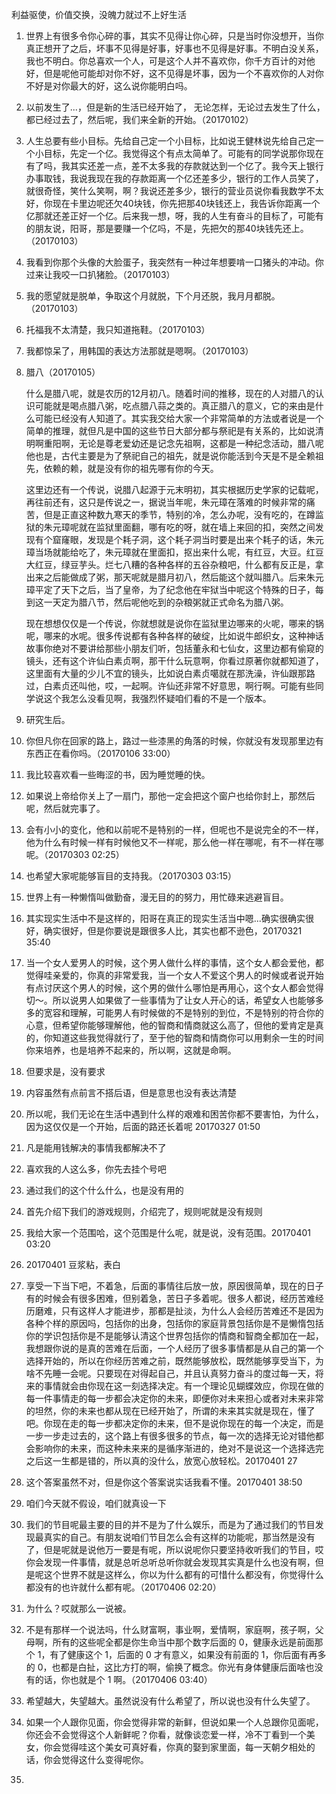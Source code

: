 利益驱使，价值交换，没魄力就过不上好生活

1. 世界上有很多令你心碎的事，其实不见得让你心碎，只是当时你没想开，当你真正想开了之后，坏事不见得是好事，好事也不见得是好事。不明白没关系，我也不明白。你总喜欢一个人，可是这个人并不喜欢你，你千方百计的对他好，但是呢他可能却对你不好，这不见得是坏事，因为一个不喜欢你的人对你不好是对你最大的好，这么说你能明白吗。

2. 以前发生了...，但是新的生活已经开始了， 无论怎样，无论过去发生了什么，都已经过去了，然后呢，我们来全新的开始。（20170102）

3. 人生总要有些小目标。先给自己定一个小目标，比如说王健林说先给自己定一个小目标，先定一个亿。我觉得这个有点太简单了。可能有的同学说那你现在有了吗，我其实还差一点，差不太多我的存款就达到一个亿了。我今天上银行办事取钱，我说我现在我的存款距离一个亿还差多少，银行的工作人员笑了，就很奇怪，笑什么笑啊，啊？我说还差多少，银行的营业员说你看我数学不太好，你现在卡里边呢还欠40块钱，你先把那40块钱还上，我告诉你距离一个亿那就还差正好一个亿。后来我一想，呀，我的人生有奋斗的目标了，可能有的朋友说，阳哥，那是要赚一个亿吗，不是，先把欠的那40块钱先还上。（20170103）

4. 我看到你那个头像的大脸蛋子，我突然有一种过年想要啃一口猪头的冲动。你过来让我咬一口扒猪脸。（20170103）

5. 我的愿望就是脱单，争取这个月就脱，下个月还脱，我月月都脱。（20170103）

6. 托福我不太清楚，我只知道拖鞋。（20170103）

7. 我都惊呆了，用韩国的表达方法那就是嗯啊。（20170103）

8. 腊八（20170105）

   什么是腊八呢，就是农历的12月初八。随着时间的推移，现在的人对腊八的认识可能就是喝点腊八粥，吃点腊八蒜之类的。真正腊八的意义，它的来由是什么可能已经没有人知道了。其实我交给大家一个非常简单的方法或者说是一个简单的推理，就但凡是中国的这些节日大部分都与祭祀是有关系的，比如说清明啊重阳啊，无论是尊老爱幼还是记念先祖啊，这都是一种纪念活动，腊八呢他也是，古代主要是为了祭祀自己的祖先，就是说你能活到今天是不是全赖祖先，依赖的赖，就是没有你的祖先哪有你的今天。

   这里边还有一个传说，说腊八起源于元末明初，其实根据历史学家的记载呢，再往前还有，这只是传说之一，据说当年呢，朱元璋在落难的时候非常的痛苦，但是正直这种数九寒天的季节，特别的冷，怎么办呢，没有吃的，在蹲监狱的朱元璋呢就在监狱里面翻，哪有吃的呀，就在墙上来回的扣，突然之间发现有个窟窿眼，发现是个耗子洞，这个耗子洞当时要是出来个耗子的话，朱元璋当场就能给吃了，朱元璋就在里面扣，抠出来什么呢，有红豆，大豆。红豆大红豆，绿豆芋头。烂七八糟的各种各样的五谷杂粮吧，什么都有反正是，拿出来之后能做成了粥，那天呢就是腊月初八，然后能这个就叫腊八。后来朱元璋平定了天下之后，当了皇帝，为了纪念他在牢狱当中呢这个特殊的日子，每到这一天定为腊八节，然后呢他吃到的杂粮粥就正式命名为腊八粥。

   现在想想仅仅是一个传说，你就想就是说你在监狱里边哪来的火呢，哪来的锅呢，哪来的水呢。很多传说都有各种各样的破绽，比如说牛郎织女，这种神话故事你绝对不要讲给那些小朋友们听，包括董永和七仙女，这里边都有偷窥的镜头，还有这个许仙白素贞啊，那干什么玩意啊，你看过原著你就都知道了，这里面有大量的少儿不宜的镜头，比如说白素贞噶就在那洗澡，许仙跟那路过，白素贞还叫他，哎，一起啊。许仙还非常不好意思，啊行啊。可能有些同学说这个我怎么没看见啊，我强烈怀疑咱们看的不是一个版本。

9. 研究生后。

10. 你但凡你在回家的路上，路过一些漆黑的角落的时候，你就没有发现那里边有东西正在看你吗。（20170106 33:00）

11. 我比较喜欢看一些晦涩的书，因为睡觉睡的快。

12. 如果说上帝给你关上了一扇门，那他一定会把这个窗户也给你封上，那然后呢，然后就完事了。

13. 会有小小的变化，他和以前呢不是特别的一样，但呢也不是说完全的不一样，他为什么有时候一样有时候他又不一样呢，那么他一样在哪呢，有不一样在哪呢。（20170303 02:25）

14. 也希望大家呢能够盲目的支持我。（20170303 03:15）

15. 世界上有一种懒惰叫做勤奋，漫无目的的努力，用忙碌来逃避盲目。

16. 其实现实生活中不是这样的，阳哥在真正的现实生活当中嗯...确实很确实很好，确实很好，但是你要说是跟很多人比，其实也都不逊色，20170321 35:40

17. 当一个女人爱男人的时候，这个男人做什么样的事情，这个女人都会爱他，都觉得哇亲爱的，你真的非常爱我，当一个女人不爱这个男人的时候或者说开始有点讨厌这个男人的时候，这个男的做什么哪怕是再用心，这个女人都会觉得切～。所以说男人如果做了一些事情为了让女人开心的话，希望女人也能够多多的宽容和理解，可能男人有时候做的不是特别的到位，不是特别的符合你的心意，但希望你能够理解他，他的智商和情商就这么高了，但他的爱肯定是真的，你知道这些我觉得就行了，至于他的智商和情商你可以用剩余一生的时间你来培养，也是培养不起来的，所以啊，这就是命啊。

18. 但要求是，没有要求

19. 内容虽然有点前言不搭后语，但是意思也没有表达清楚

20. 所以呢，我们无论在生活中遇到什么样的艰难和困苦你都不要害怕，为什么，因为这仅仅是一个开始，后面的路还长着呢 20170327 01:50

21. 凡是能用钱解决的事情我都解决不了

22. 喜欢我的人这么多，你先去挂个号吧

23. 通过我们的这个什么什么，也是没有用的

24. 首先介绍下我们的游戏规则，介绍完了，规则呢就是没有规则

25. 我给大家一个范围哈，这个范围是什么呢，就是说，没有范围。20170401 03:20

26. 20170401 豆浆粘，表白

27. 享受一下当下吧，不着急，后面的事情往后放一放，原因很简单，现在的日子有的时候会有很多困难，但别着急，苦日子多着呢。很多人都说，经历苦难经历磨难，只有这样人才能进步，那都是扯淡，为什么人会经历苦难还不是因为各种个样的原因吗，包括你的出身，包括你的家庭背景包括你是不是懒惰包括你的学识包括你是不是能够认清这个世界包括你的情商和智商全都加在一起，我想跟你说的是真的苦难在后面，一个人经历了很多事情都是从自己的第一个选择开始的，所以在你经历苦难之前，既然能够放松，既然能够享受当下，为啥不先睡一会呢。只要现在对得起自己，并且认真努力奋斗的度过每一天，将来的事情就会由你现在这一刻选择决定。有一个理论见蝴蝶效应，你现在做的每一件事情走的每一步都会决定你的未来，即便你对未来担心或者对未来非常的坦然，你的未来也都从现在已经开始了，所谓的未来其实就是现在，懂了吧。你现在走的每一步都决定你的未来，但不是说你现在的每一个决定，而是一步一步走过去的，这个路上有很多很多的节点，每一次的选择无论对错他都会影响你的未来，而这种未来来的是循序渐进的，绝对不是说这一个选择选完之后这一生都是错的，所以真的没什么，放宽心放轻松。20170401 27

28. 这个答案虽然不对，但是你这个答案说实话我看不懂。20170401 38:50

29. 咱们今天就不假设，咱们就真设一下

30. 我们的节目呢最主要的目的并不是为了什么娱乐，而是为了通过我们的节目发现最真实的自己。有朋友说咱们节目怎么会有这样的功能呢，那当然是没有了，但是呢就是说他万一要是有呢，所以说呢你只要坚持收听我们的节目，哎你会发现一件事情，就是总听总听总听你就会发现其实真是什么也没有啊，但是呢这个世界不就是这样么，你以为什么都有的可惜什么都没有，你觉得什么都没有的也许就什么都有呢。（20170406 02:20）

31. 为什么？哎就那么一说被。

32. 不是有那样一个说法吗，什么财富啊，事业啊，爱情啊，家庭啊，孩子啊，父母啊，所有的这些呢全都是你生命当中那个数字后面的 0，健康永远是前面那个 1，有了健康这个 1，后面的 0 才有意义，如果没有前面的 1，你后面有再多的 0，也都是白扯，这比方打的啊，偷换了概念。你光有身体健康后面啥也没有的话，你也就是个 1 啊。（20170406 03:40）

33. 希望越大，失望越大。虽然说没有什么希望了，所以说也没有什么失望了。

34. 如果一个人跟你见面，你会觉得非常的新鲜，但说如果一个人总跟你见面呢，你还会不会觉得这个人新鲜呢？你看，就像谈恋爱一样，冷不丁看到一个美女，你会觉得哇这个美女可真好看，你真的娶到家里面，每一天朝夕相处的话，你会觉得这什么变得呢你。

35. 

